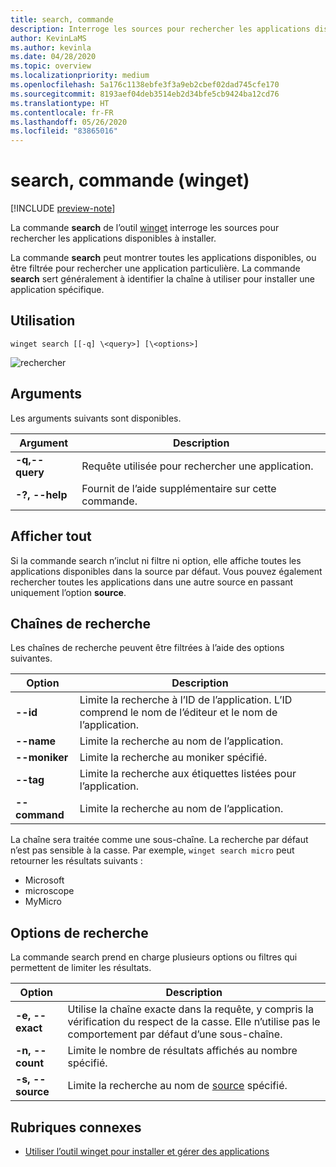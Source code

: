 ```yaml
---
title: search, commande
description: Interroge les sources pour rechercher les applications disponibles à installer
author: KevinLaMS
ms.author: kevinla
ms.date: 04/28/2020
ms.topic: overview
ms.localizationpriority: medium
ms.openlocfilehash: 5a176c1138ebfe3f3a9eb2cbef02dad745cfe170
ms.sourcegitcommit: 8193aef04deb3514eb2d34bfe5cb9424ba12cd76
ms.translationtype: HT
ms.contentlocale: fr-FR
ms.lasthandoff: 05/26/2020
ms.locfileid: "83865016"
---
```

# <a name="search-command-winget"></a>search, commande (winget)

[!INCLUDE [preview-note](../../includes/package-manager-preview.md)]

La commande **search** de l’outil [winget](index.md) interroge les sources pour rechercher les applications disponibles à installer.  

La commande **search** peut montrer toutes les applications disponibles, ou être filtrée pour rechercher une application particulière. La commande **search** sert généralement à identifier la chaîne à utiliser pour installer une application spécifique.

## <a name="usage"></a>Utilisation

`winget search [[-q] \<query>] [\<options>]`

![rechercher](images\search.png)

## <a name="arguments"></a>Arguments

Les arguments suivants sont disponibles.

| Argument  | Description |
 --------------|-------------|
| **-q,--query** |  Requête utilisée pour rechercher une application. |
| **-?, --help** |  Fournit de l’aide supplémentaire sur cette commande. |

## <a name="show-all"></a>Afficher tout

Si la commande search n’inclut ni filtre ni option, elle affiche toutes les applications disponibles dans la source par défaut. Vous pouvez également rechercher toutes les applications dans une autre source en passant uniquement l’option **source**.

## <a name="search-strings"></a>Chaînes de recherche

Les chaînes de recherche peuvent être filtrées à l’aide des options suivantes.

| Option  | Description |
 --------------|-------------|
| **--id**        |   Limite la recherche à l’ID de l’application. L’ID comprend le nom de l’éditeur et le nom de l’application. |
| **--name**      |  Limite la recherche au nom de l’application. |
| **--moniker**  |    Limite la recherche au moniker spécifié. |
| **--tag**    |  Limite la recherche aux étiquettes listées pour l’application. |
| **--command**   |   Limite la recherche au nom de l’application. |

La chaîne sera traitée comme une sous-chaîne. La recherche par défaut n’est pas sensible à la casse. Par exemple, `winget search micro` peut retourner les résultats suivants :

* Microsoft
* microscope
* MyMicro

## <a name="search-options"></a>Options de recherche

La commande search prend en charge plusieurs options ou filtres qui permettent de limiter les résultats.

| Option  | Description |
 --------------|-------------|
| **-e, --exact**  |     Utilise la chaîne exacte dans la requête, y compris la vérification du respect de la casse. Elle n’utilise pas le comportement par défaut d’une sous-chaîne.  |  
| **-n, --count**      |  Limite le nombre de résultats affichés au nombre spécifié. |
| **-s, --source**     |  Limite la recherche au nom de [source](source.md) spécifié.  |

## <a name="related-topics"></a>Rubriques connexes

* [Utiliser l’outil winget pour installer et gérer des applications](index.md)
